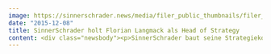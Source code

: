 ```yaml
---
image: https://sinnerschrader.news/media/filer_public_thumbnails/filer_public/95/04/95041c94-c22b-4f67-bc4f-1629eb443560/florian-langmack-teaser.jpg__480x288_q85_crop_subsampling-2_upscale.jpg
date: "2015-12-08"
title: SinnerSchrader holt Florian Langmack als Head of Strategy
content: <div class="newsbody"><p>SinnerSchrader baut seine Strategiekompetenz aus und verstärkt sich mit Florian Langmack als neuen Head of Strategy. Der 31-Jährige arbeitete zuletzt als selbständiger Strategieberater für Agenturen und Unternehmen mit den Schwerpunkten Telekommunikation und Automotive. </p><p>Davor war Florian Langmack sechs Jahre bei Landor Associates international tätig. Dort beriet er u.a. führende DAX-Unternehmen und Marken, wie BMW, MINI, Henkel, BASF oder Johnson &amp; Johnson. Besonders intensiv beschäftigte er sich dabei mit digitaler und klassischer Markenführung, Customer-Experience- und Digitalstrategie, Service Design sowie Change Management.</p><p>Florian Langmack folgt auf <a href="https://sinnerschrader.com/de/news/sinnerschrader-baut-strategische-beratung-aus/">Dr. Axel Averdung, der die Strategie von SinnerSchrader seit September als Geschäftsführer verantwortet</a>. “Unsere Strategie-Leistungen werden am Markt stark nachgefragt. Um so mehr freut es uns, dass wir Florian für SinnerSchrader gewinnen konnten. Mit seiner industrieübergreifenden Erfahrung als Markenstratege und Berater ist er eine echte Bereicherung. Florian steht dafür, wie Unternehmen Marken und Geschäftsmodelle in der digitalen Welt denken müssen”, so Axel Averdung.</p><p><strong>Download</strong><br/><span class="Datei"><a href="/media/filer_public/08/9c/089cc8ae-0ee1-4e57-83c0-8082bd88f45f/florian-langmack-head-of-strategy-sinnerschrader.jpg" rel="noopener noreferrer" target="_blank">hochauflösendes Foto</a></span></p><section class="case__quote"><div class="grid"><blockquote class="text-center"><div class="quote">content</div></blockquote></div></section></div>
---
```

